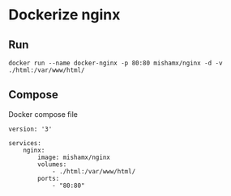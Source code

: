 # Dockerize nginx

## Run

`docker run --name docker-nginx -p 80:80 mishamx/nginx -d -v ./html:/var/www/html/`

## Compose

Docker compose file
```
version: '3'

services:
    nginx:
        image: mishamx/nginx
        volumes:
            - ./html:/var/www/html/
        ports:
            - "80:80"

```
